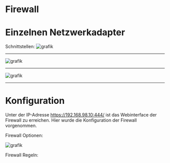 # Firewall

# Einzelnen Netzwerkadapter

Schnittstellen:
![grafik](https://user-images.githubusercontent.com/44226321/214235061-958b0814-98f0-4932-ad29-de1805b198b4.png)
___
![grafik](https://user-images.githubusercontent.com/44226321/214235193-a2385c18-dd2f-4617-94fb-001dbd606b13.png)
___
![grafik](https://user-images.githubusercontent.com/44226321/214235267-2a707dde-9625-45a8-b093-b47f201a3bb0.png)
___






# Konfiguration
Unter der IP-Adresse https://192.168.98.10:444/ ist das Webinterface der Firewall zu erreichen.
Hier wurde die Konfiguration der Firewall vorgenommen.

Firewall Optionen:

![grafik](https://user-images.githubusercontent.com/44226321/214234670-908fe9c0-6581-42be-a7b1-e6066de2cdd4.png)

Firewall Regeln:
